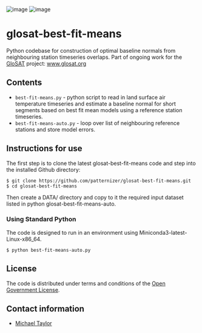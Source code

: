 ![image](https://github.com/patternizer/glosat-best-fit-means/blob/main/model-1-fit-blue_hill-blue_hill.png)
![image](https://github.com/patternizer/glosat-best-fit-means/blob/main/models-monthly-normals-sterr-CASE-1A-1B-2A-blue_hill-blue_hill.png)

# glosat-best-fit-means

Python codebase for construction of optimal baseline normals from neighbouring station timeseries overlaps. Part of ongoing work for the [GloSAT](https://www.glosat.org) project: www.glosat.org 

## Contents

* `best-fit-means.py` - python script to read in land surface air temperature timeseries and estimate a baseline normal for short segments based on best fit mean models using a reference station timeseries.
* `best-fit-means-auto.py` - loop over list of neighbouring reference stations and store model errors.

## Instructions for use

The first step is to clone the latest glosat-best-fit-means code and step into the installed Github directory: 

    $ git clone https://github.com/patternizer/glosat-best-fit-means.git
    $ cd glosat-best-fit-means

Then create a DATA/ directory and copy to it the required input dataset listed in python glosat-best-fit-means-auto.

### Using Standard Python

The code is designed to run in an environment using Miniconda3-latest-Linux-x86_64.

    $ python best-fit-means-auto.py

## License

The code is distributed under terms and conditions of the [Open Government License](http://www.nationalarchives.gov.uk/doc/open-government-licence/version/3/).

## Contact information

* [Michael Taylor](michael.a.taylor@uea.ac.uk)


